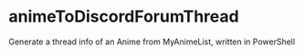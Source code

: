 # animeToDiscordForumThread
Generate a thread info of an Anime from MyAnimeList, written in PowerShell
